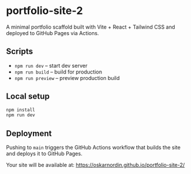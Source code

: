 # portfolio-site-2

A minimal portfolio scaffold built with Vite + React + Tailwind CSS and deployed to GitHub Pages via Actions.

## Scripts
- `npm run dev` – start dev server
- `npm run build` – build for production
- `npm run preview` – preview production build

## Local setup
```bash
npm install
npm run dev
```

## Deployment
Pushing to `main` triggers the GitHub Actions workflow that builds the site and deploys it to GitHub Pages.

Your site will be available at:
https://oskarnordin.github.io/portfolio-site-2/